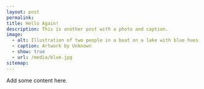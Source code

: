 ```yaml
---
layout: post
permalink:
title: Hello Again!
description: This is another post with a photo and caption.
image:
  - alt: Illustration of two people in a boat on a lake with blue hues
  - caption: Artwork by Unknown
  - show: true
  - url: /media/blue.jpg
sitemap:
---
```

Add some content here.